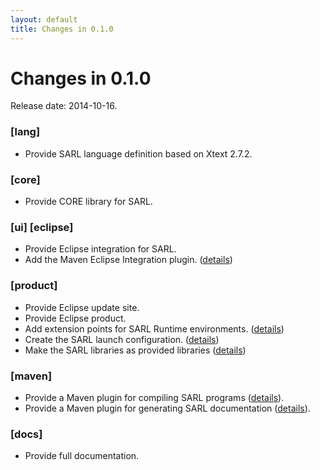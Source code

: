 ```yaml
---
layout: default
title: Changes in 0.1.0
---
```


# Changes in 0.1.0

Release date: 2014-10-16.

### [lang]

* Provide SARL language definition based on Xtext 2.7.2.

### [core]
* Provide CORE library for SARL.

### [ui] [eclipse]

* Provide Eclipse integration for SARL.
* Add the Maven Eclipse Integration plugin. ([details](https://github.com/sarl/sarl/commit/4ecdbb987e05b0411883df931822535a7a644cbe))

### [product]

* Provide Eclipse update site.
* Provide Eclipse product.
* Add extension points for SARL Runtime environments. ([details](https://github.com/sarl/sarl/commit/b11f35ab21785dd852b86c5ab1880160b6244d69))
* Create the SARL launch configuration. ([details](https://github.com/sarl/sarl/commit/06cd75dcc3091be5b35010f9aa12b15776e63379))
* Make the SARL libraries as provided libraries ([details](https://github.com/sarl/sarl/commit/e38d975ee075c4f76e5cf5ff7f8b2fdf79b61b79))

### [maven]

* Provide a Maven plugin for compiling SARL programs ([details](https://github.com/sarl/sarl/commit/c8e6c5784f6c39e38a5022427fb683d5a61ab2d2)).
* Provide a Maven plugin for generating SARL documentation ([details](https://github.com/sarl/sarl/commit/147456b7bfaef24d9f1cdcc61eb56f52170f406a)).

### [docs]

* Provide full documentation.


